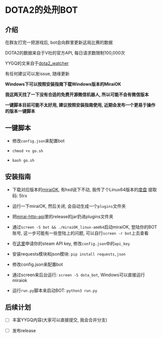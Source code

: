# DOTA2的处刑BOT

## 介绍
在群友打完一把游戏后, bot会向群里更新这局比赛的数据

DOTA2的数据来自于V社的官方API, 每日请求数限制100,000次

YYGQ的文来自于[dota2_watcher](https://github.com/unilink233/dota2_watcher)

有任何建议可以发issue, 随缘更新

**Windows下可以按照安装指南下载Windows版本的MiraiOK**

**我这两天找了一下没有合适的免费开源微信机器人, 所以可能不会有微信版本**

**一键脚本目前可能不太好用, 建议按照安装指南使用, 近期会发布一个更易于操作的版本一键脚本**
## 一键脚本

- 修改`config.json`来配置bot

- `chmod +x go.sh`

- `bash go.sh`

## 安装指南

- 下载对应版本的[miraiOK](https://github.com/LXY1226/MiraiOK), 有hxd说下不动, 我传了个Linux64版本的[度盘](https://pan.baidu.com/s/1bLYwWWHCcgmnLHoofXTHxQ) 提取码: 5trx 

- 运行一下miraiOK, 然后关闭, 会自动生成一个`plugins`文件夹

- 把[mirai-http-api](https://github.com/project-mirai/mirai-api-http)里的release的jar扔进plugins文件夹

- 通过`screen -S bot && ./miraiOK_linux-amd64`启动miraiOK, 登陆你的BOT账号, 这一步可能有一些登陆上的问题, 可以自行`screen -r bot`上去查看

- 在[这里](http://steamcommunity.com/dev/apikey)申请你的steam API key, 修改`config.json`中的`api_key`

- 安装requests模块和json模块: `pip install requests,json`

- 修改config.json来配置bot

- 通过screen来后台运行: `screen -S dota_bot`, Windows可以直接运行miraiok

- 运行`run.py`脚本来启动BOT: `python3 run.py`

## 后续计划

- [ ] 丰富YYGQ内容(大家可以直接提交, 我会合并分支)

- [ ] 发布release

